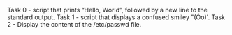 Task 0 - script that prints “Hello, World”, followed by a new line to the standard output.
Task 1 - script that displays a confused smiley "(Ôo)'.
Task 2 - Display the content of the /etc/passwd file.

